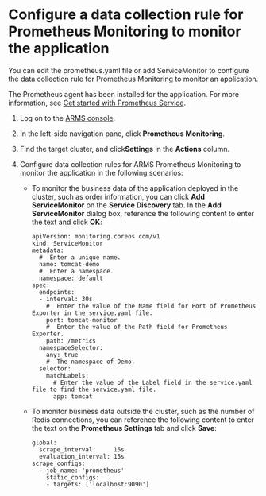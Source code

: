 # Configure a data collection rule for Prometheus Monitoring to monitor the application

You can edit the prometheus.yaml file or add ServiceMonitor to configure the data collection rule for Prometheus Monitoring to monitor an application.

The Prometheus agent has been installed for the application. For more information, see [Get started with Prometheus Service]().

1.  Log on to the [ARMS console](https://arms-ap-southeast-1.console.aliyun.com/#/home).

2.  In the left-side navigation pane, click **Prometheus Monitoring**.

3.  Find the target cluster, and click**Settings** in the **Actions** column.

4.  Configure data collection rules for ARMS Prometheus Monitoring to monitor the application in the following scenarios:

    -   To monitor the business data of the application deployed in the cluster, such as order information, you can click **Add ServiceMonitor** on the **Service Discovery** tab. In the **Add ServiceMonitor** dialog box, reference the following content to enter the text and click **OK**:

        ```
        apiVersion: monitoring.coreos.com/v1
        kind: ServiceMonitor
        metadata:
          #  Enter a unique name.
          name: tomcat-demo
          #  Enter a namespace.
          namespace: default
        spec:
          endpoints:
          - interval: 30s
            #  Enter the value of the Name field for Port of Prometheus Exporter in the service.yaml file.
            port: tomcat-monitor
            #  Enter the value of the Path field for Prometheus Exporter.
            path: /metrics
          namespaceSelector:
            any: true
            #  The namespace of Demo.
          selector:
            matchLabels:
              # Enter the value of the Label field in the service.yaml file to find the service.yaml file.
              app: tomcat
        ```

    -   To monitor business data outside the cluster, such as the number of Redis connections, you can reference the following content to enter the text on the **Prometheus Settings** tab and click **Save**:

        ```
        global:
          scrape_interval:     15s
          evaluation_interval: 15s
        scrape_configs:
          - job_name: 'prometheus'
            static_configs:
            - targets: ['localhost:9090']
        ```


